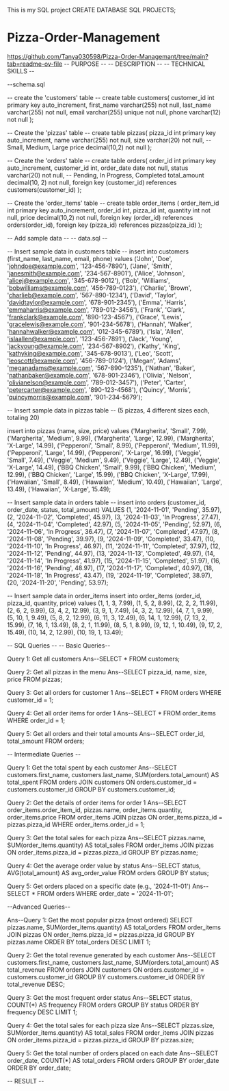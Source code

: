 This is my SQL project
CREATE DATABASE SQL PROJECTS;

# Pizza-Order-Management #
https://github.com/Tanya030598/Pizza-Order-Managemant/tree/main?tab=readme-ov-file
-- PURPOSE --
-- DESCRIPTION --
-- TECHNICAL SKILLS --

--schema.sql

-- create the 'customers' table --
create table customers(
    customer_id int primary key auto_increment,
    first_name varchar(255) not null,
    last_name varchar(255) not null,
    email varchar(255) unique not null,
    phone varchar(12) not null
);

-- Create the 'pizzas' table --
create table pizzas(
    pizza_id int primary key auto_increment,
    name varchar(255) not null,
    size varchar(20) not null,  -- Small, Medium, Large
    price decimal(10,2) not null
);

-- Create the 'orders' table --
create table orders(
    order_id int primary key auto_increment,
    customer_id int,
    order_date date not null,
    status varchar(20) not null,  -- Pending, In Progress, Completed
    total_amount decimal(10, 2) not null,
    foreign key (customer_id) references customers(customer_id)
);

-- Create the 'order_items' table --
create table order_items (
    order_item_id int primary key auto_increment,
    order_id int,
    pizza_id int,
    quantity int not null,
    price decimal(10,2) not null,
    foreign key (order_id) references orders(order_id),
    foreign key (pizza_id) references pizzas(pizza_id)
);

-- Add sample data --
-- data.sql --

-- Insert sample data in customers table --
insert into customers (first_name, last_name, email, phone)
values
('John', 'Doe', 'johndoe@example.com', '123-456-7890'),
('Jane', 'Smith', 'janesmith@example.com', '234-567-8901'),
('Alice', 'Johnson', 'alicej@example.com', '345-678-9012'),
('Bob', 'Williams', 'bobwilliams@example.com', '456-789-0123'),
('Charlie', 'Brown', 'charlieb@example.com', '567-890-1234'),
('David', 'Taylor', 'davidtaylor@example.com', '678-901-2345'),
('Emma', 'Harris', 'emmaharris@example.com', '789-012-3456'),
('Frank', 'Clark', 'frankclark@example.com', '890-123-4567'),
('Grace', 'Lewis', 'gracelewis@example.com', '901-234-5678'),
('Hannah', 'Walker', 'hannahwalker@example.com', '012-345-6789'),
('Isla', 'Allen', 'islaallen@example.com', '123-456-7891'),
('Jack', 'Young', 'jackyoung@example.com', '234-567-8902'),
('Kathy', 'King', 'kathyking@example.com', '345-678-9013'),
('Leo', 'Scott', 'leoscott@example.com', '456-789-0124'),
('Megan', 'Adams', 'meganadams@example.com', '567-890-1235'),
('Nathan', 'Baker', 'nathanbaker@example.com', '678-901-2346'),
('Olivia', 'Nelson', 'olivianelson@example.com', '789-012-3457'),
('Peter', 'Carter', 'petercarter@example.com', '890-123-4568'),
('Quincy', 'Morris', 'quincymorris@example.com', '901-234-5679');

-- Insert sample data in pizzas table --
(5 pizzas, 4 different sizes each, totaling 20)

insert into pizzas (name, size, price) 
values
('Margherita', 'Small', 7.99),
('Margherita', 'Medium', 9.99),
('Margherita', 'Large', 12.99),
('Margherita', 'X-Large', 14.99),
('Pepperoni', 'Small', 8.99),
('Pepperoni', 'Medium', 11.99),
('Pepperoni', 'Large', 14.99),
('Pepperoni', 'X-Large', 16.99),
('Veggie', 'Small', 7.49),
('Veggie', 'Medium', 9.49),
('Veggie', 'Large', 12.49),
('Veggie', 'X-Large', 14.49),
('BBQ Chicken', 'Small', 9.99),
('BBQ Chicken', 'Medium', 12.99),
('BBQ Chicken', 'Large', 15.99),
('BBQ Chicken', 'X-Large', 17.99),
('Hawaiian', 'Small', 8.49),
('Hawaiian', 'Medium', 10.49),
('Hawaiian', 'Large', 13.49),
('Hawaiian', 'X-Large', 15.49);

-- Insert sample data in orders table --
insert into orders (customer_id, order_date, status, total_amount)
VALUES
(1, '2024-11-01', 'Pending', 35.97),
(2, '2024-11-02', 'Completed', 45.97),
(3, '2024-11-03', 'In Progress', 27.47),
(4, '2024-11-04', 'Completed', 42.97),
(5, '2024-11-05', 'Pending', 52.97),
(6, '2024-11-06', 'In Progress', 36.47),
(7, '2024-11-07', 'Completed', 47.97),
(8, '2024-11-08', 'Pending', 39.97),
(9, '2024-11-09', 'Completed', 33.47),
(10, '2024-11-10', 'In Progress', 46.97),
(11, '2024-11-11', 'Completed', 37.97),
(12, '2024-11-12', 'Pending', 44.97),
(13, '2024-11-13', 'Completed', 49.97),
(14, '2024-11-14', 'In Progress', 41.97),
(15, '2024-11-15', 'Completed', 51.97),
(16, '2024-11-16', 'Pending', 48.97),
(17, '2024-11-17', 'Completed', 40.97),
(18, '2024-11-18', 'In Progress', 43.47),
(19, '2024-11-19', 'Completed', 38.97),
(20, '2024-11-20', 'Pending', 53.97);

-- Insert sample data in order_items
insert into order_items (order_id, pizza_id, quantity, price)
values
(1, 1, 3, 7.99),
(1, 5, 2, 8.99),
(2, 2, 2, 11.99),
(2, 6, 2, 9.99),
(3, 4, 2, 12.99),
(3, 9, 1, 7.49),
(4, 3, 2, 12.99),
(4, 7, 1, 9.99),
(5, 10, 1, 9.49),
(5, 8, 2, 12.99),
(6, 11, 3, 12.49),
(6, 14, 1, 12.99),
(7, 13, 2, 15.99),
(7, 16, 1, 13.49),
(8, 2, 1, 11.99),
(8, 5, 1, 8.99),
(9, 12, 1, 10.49),
(9, 17, 2, 15.49),
(10, 14, 2, 12.99),
(10, 19, 1, 13.49);

-- SQL Queries --
-- Basic Queries--

Query 1: Get all customers
Ans--SELECT * FROM customers;

Query 2: Get all pizzas in the menu
Ans--SELECT pizza_id, name, size, price FROM pizzas;

Query 3: Get all orders for customer 1
Ans--SELECT * FROM orders WHERE customer_id = 1;

Query 4: Get all order items for order 1
Ans--SELECT * FROM order_items WHERE order_id = 1;

Query 5: Get all orders and their total amounts
Ans--SELECT order_id, total_amount FROM orders;

-- Intermediate Queries --

Query 1: Get the total spent by each customer
Ans--SELECT customers.first_name, customers.last_name, SUM(orders.total_amount) AS total_spent
     FROM orders
     JOIN customers ON orders.customer_id = customers.customer_id
     GROUP BY customers.customer_id;

Query 2: Get the details of order items for order 1
Ans--SELECT order_items.order_item_id, pizzas.name, order_items.quantity, order_items.price
     FROM order_items
     JOIN pizzas ON order_items.pizza_id = pizzas.pizza_id
     WHERE order_items.order_id = 1;

Query 3: Get the total sales for each pizza
Ans--SELECT pizzas.name, SUM(order_items.quantity) AS total_sales
     FROM order_items
     JOIN pizzas ON order_items.pizza_id = pizzas.pizza_id
     GROUP BY pizzas.name;

Query 4: Get the average order value by status
Ans--SELECT status, AVG(total_amount) AS avg_order_value
     FROM orders
     GROUP BY status;

Query 5: Get orders placed on a specific date (e.g., '2024-11-01')
Ans--SELECT * FROM orders WHERE order_date = '2024-11-01';


--Advanced Queries--

Ans--Query 1: Get the most popular pizza (most ordered)
     SELECT pizzas.name, SUM(order_items.quantity) AS total_orders
     FROM order_items
     JOIN pizzas ON order_items.pizza_id = pizzas.pizza_id
     GROUP BY pizzas.name
     ORDER BY total_orders DESC
     LIMIT 1;

Query 2: Get the total revenue generated by each customer
Ans--SELECT customers.first_name, customers.last_name, SUM(orders.total_amount) AS total_revenue
     FROM orders
     JOIN customers ON orders.customer_id = customers.customer_id
     GROUP BY customers.customer_id
     ORDER BY total_revenue DESC;

Query 3: Get the most frequent order status
Ans--SELECT status, COUNT(*) AS frequency
     FROM orders
     GROUP BY status
     ORDER BY frequency DESC
     LIMIT 1;

Query 4: Get the total sales for each pizza size
Ans--SELECT pizzas.size, SUM(order_items.quantity) AS total_sales
     FROM order_items
     JOIN pizzas ON order_items.pizza_id = pizzas.pizza_id
     GROUP BY pizzas.size;

Query 5: Get the total number of orders placed on each date
Ans--SELECT order_date, COUNT(*) AS total_orders
     FROM orders
     GROUP BY order_date
     ORDER BY order_date;

-- RESULT --
